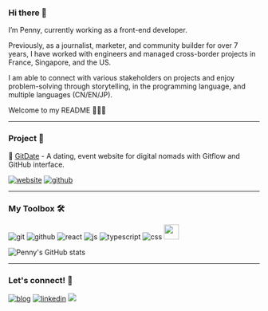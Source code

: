 ### Hi there 👋

I’m Penny, currently working as a front-end developer. 

Previously, as a journalist, marketer, and community builder for over 7 years, I have worked with engineers and managed cross-border projects in France, Singapore, and the US. 

I am able to connect with various stakeholders on projects and enjoy problem-solving through storytelling, in the programming language, and multiple languages (CN/EN/JP).

Welcome to my README 💃💃💃

---

### Project 👀

💜 [GitDate](https://github.com/peichincc/GitDate) - A dating, event website for digital nomads with Gitflow and GitHub interface. 

[![website](https://user-images.githubusercontent.com/104899687/195479417-c0afa0b0-b320-4746-9215-a3aa5e2ffcd3.png)](https://gitdate-ec8a6.web.app/) [![github](https://user-images.githubusercontent.com/104899687/195481747-ace90324-dafe-469f-ab4e-fe18e967a6bf.png)](https://github.com/peichincc/GitDate)

---

### My Toolbox 🛠️
![git](https://user-images.githubusercontent.com/104899687/195481744-3d3eda15-4e9a-4c7f-bc94-ee388b327e81.png)
![github](https://user-images.githubusercontent.com/104899687/195481747-ace90324-dafe-469f-ab4e-fe18e967a6bf.png)
![react](https://user-images.githubusercontent.com/104899687/195481748-c5cf4e7b-9ec6-449c-a1f2-0830c9571a9c.png)
![js](https://user-images.githubusercontent.com/104899687/195481860-9252fc8a-b748-453c-9881-60a8042a8395.png)
![typescript](https://user-images.githubusercontent.com/104899687/195481750-0a86efab-fd83-4c1d-91ed-11d1576e1677.png)
![css](https://user-images.githubusercontent.com/104899687/195481741-ae528dc9-ebc0-46b4-9aa5-5ca89a3002f3.png)
<img src="https://user-images.githubusercontent.com/104899687/195738462-18102447-e3e6-48c2-82a2-3d6984d3ccbc.png" width="30">

![Penny's GitHub stats](https://github-readme-stats.vercel.app/api?username=peichincc&show_icons=true&theme=radical)


---

### Let's connect! 💬

[![blog](https://user-images.githubusercontent.com/104899687/195479417-c0afa0b0-b320-4746-9215-a3aa5e2ffcd3.png)](https://pennychiang.vercel.app)
[![linkedin](https://user-images.githubusercontent.com/104899687/195479536-a8b8f85e-48c8-4a31-b4f6-9d98878736a8.png)](https://www.linkedin.com/in/pei-chin-chiang/) <a href="mailto:peichin.chiang@essec.edu" ><img src="https://user-images.githubusercontent.com/104899687/195586157-b3026db1-7eb0-4f56-955c-1df63bcc99a9.png" ></a>


<!--
**peichincc/peichincc** is a ✨ _special_ ✨ repository because its `README.md` (this file) appears on your GitHub profile.

Here are some ideas to get you started:

- 🔭 I’m currently working on ...
- 🌱 I’m currently learning ...
- 👯 I’m looking to collaborate on ...
- 🤔 I’m looking for help with ...
- 💬 Ask me about ...
- 📫 How to reach me: ...
- 😄 Pronouns: ...
- ⚡ Fun fact: ...
-->
